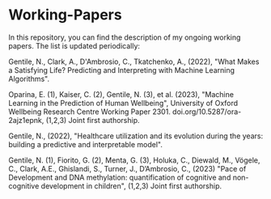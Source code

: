 # Working-Papers
In this repository, you can find the description of my ongoing working papers. The list is updated periodically:

Gentile, N., Clark, A., D'Ambrosio, C., Tkatchenko, A., (2022), "What Makes a Satisfying Life? Predicting and Interpreting with Machine Learning Algorithms".

Oparina, E. (1), Kaiser, C. (2), Gentile, N. (3), et al. (2023), "Machine Learning in the Prediction of Human Wellbeing", University of Oxford Wellbeing Research Centre Working Paper 2301. doi.org/10.5287/ora-2ajz1epnk, (1,2,3) Joint first authorship.
 
Gentile, N., (2022), "Healthcare utilization and its evolution during the years: building a predictive and interpretable model".

Gentile, N. (1), Fiorito, G. (2), Menta, G. (3), Holuka, C., Diewald, M., Vögele, C., Clark, A.E., Ghislandi, S., Turner, J., D’Ambrosio, C., (2023) "Pace of Development and DNA methylation: quantification of cognitive and non-cognitive development in children", (1,2,3) Joint first authorship.
